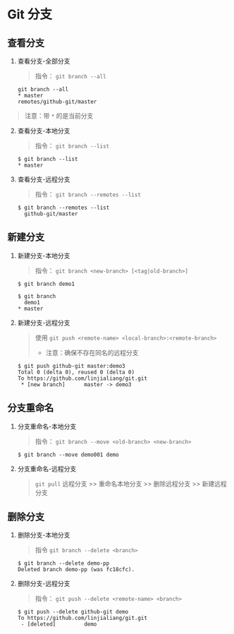# Git 分支

## 查看分支

1.  查看分支-全部分支

    > 指令： `git branch --all`

    ```shell
    git branch --all
    * master
    remotes/github-git/master
    ```

> 注意：带 `*` 的是当前分支

2.  查看分支-本地分支

    > 指令： `git branch --list`

    ```shell
    $ git branch --list
    * master
    ```

3.  查看分支-远程分支

    > 指令： `git branch --remotes --list`

    ```shell
    $ git branch --remotes --list
      github-git/master
    ```

## 新建分支

1.  新建分支-本地分支

    > 指令： `git branch <new-branch> [<tag|old-branch>]`

    ```shell
    $ git branch demo1
    ```

    ```shell
    $ git branch
      demo1
    * master
    ```

2.  新建分支-远程分支

    > 使用 `git push <remote-name> <local-branch>:<remote-branch>`
    >
    > - 注意：确保不存在同名的远程分支

    ```shell
    $ git push github-git master:demo3
    Total 0 (delta 0), reused 0 (delta 0)
    To https://github.com/linjialiang/git.git
     * [new branch]      master -> demo3
    ```

## 分支重命名

1.  分支重命名-本地分支

    > 指令： `git branch --move <old-branch> <new-branch>`

    ```shell
    $ git branch --move demo001 demo
    ```

2.  分支重命名-远程分支
    > `git pull` 远程分支 >> 重命名本地分支 >> 删除远程分支 >> 新建远程分支

## 删除分支

1.  删除分支-本地分支

    > 指令 `git branch --delete <branch>`

    ```shell
    $ git branch --delete demo-pp
    Deleted branch demo-pp (was fc18cfc).
    ```

2.  删除分支-远程分支

    > 指令： `git push --delete <remote-name> <branch>`

    ```shell
    $ git push --delete github-git demo
    To https://github.com/linjialiang/git.git
     - [deleted]         demo
    ```
